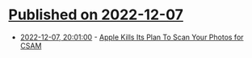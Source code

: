 # [Published on 2022-12-07](index.md)

* [2022-12-07, 20:01:00](https://apple.slashdot.org/story/22/12/07/1936228/apple-kills-its-plan-to-scan-your-photos-for-csam?utm_source=rss1.0mainlinkanon&utm_medium=feed) - [Apple Kills Its Plan To Scan Your Photos for CSAM](https://apple.slashdot.org/story/22/12/07/1936228/apple-kills-its-plan-to-scan-your-photos-for-csam?utm_source=rss1.0mainlinkanon&utm_medium=feed)
